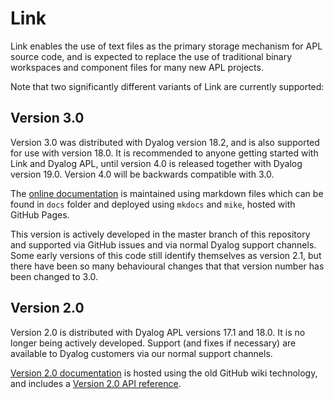 # Link
Link enables the use of text files as the primary storage mechanism for APL source code, and is expected to replace the use of traditional binary workspaces and component files for many new APL projects.

Note that two significantly different variants of Link are currently supported:

## Version 3.0
Version 3.0 was distributed with Dyalog version 18.2, and is also supported for use with version 18.0. It is recommended to anyone getting started with Link and Dyalog APL, until version 4.0 is released together with Dyalog version 19.0. Version 4.0 will be backwards compatible with 3.0.

The [online documentation](https://dyalog.github.io/link/) is maintained using markdown files which can be found in `docs` folder and deployed using `mkdocs` and `mike`, hosted with GitHub Pages.

This version is actively developed in the master branch of this repository and supported via GitHub issues and via normal Dyalog support channels. Some early versions of this code still identify themselves as version 2.1, but there have been so many behavioural changes that that version number has been changed to 3.0.

## Version 2.0
Version 2.0 is distributed with Dyalog APL versions 17.1 and 18.0. It is no longer being actively developed. Support (and fixes if necessary) are available to Dyalog customers via our normal support channels.

[Version 2.0 documentation](https://github.com/Dyalog/link/wiki) is hosted using the old GitHub wiki technology, and includes a [Version 2.0 API reference](https://github.com/Dyalog/link/wiki/API).
